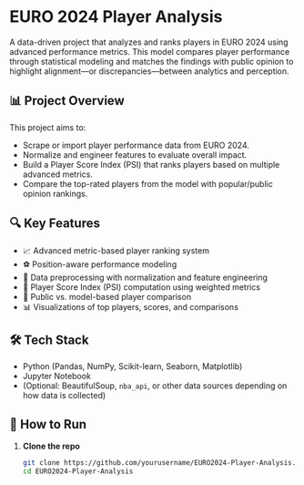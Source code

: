 # EURO 2024 Player Analysis

A data-driven project that analyzes and ranks players in EURO 2024 using advanced performance metrics. This model compares player performance through statistical modeling and matches the findings with public opinion to highlight alignment—or discrepancies—between analytics and perception.

## 📊 Project Overview

This project aims to:

- Scrape or import player performance data from EURO 2024.
- Normalize and engineer features to evaluate overall impact.
- Build a Player Score Index (PSI) that ranks players based on multiple advanced metrics.
- Compare the top-rated players from the model with popular/public opinion rankings.

## 🔍 Key Features

- 📈 Advanced metric-based player ranking system
- ⚽ Position-aware performance modeling
- 🧠 Data preprocessing with normalization and feature engineering
- 🤖 Player Score Index (PSI) computation using weighted metrics
- 🧪 Public vs. model-based player comparison
- 📊 Visualizations of top players, scores, and comparisons

## 🛠️ Tech Stack

- Python (Pandas, NumPy, Scikit-learn, Seaborn, Matplotlib)
- Jupyter Notebook
- (Optional: BeautifulSoup, `nba_api`, or other data sources depending on how data is collected)

## 🚀 How to Run

1. **Clone the repo**  
   ```bash
   git clone https://github.com/yourusername/EURO2024-Player-Analysis.git
   cd EURO2024-Player-Analysis
